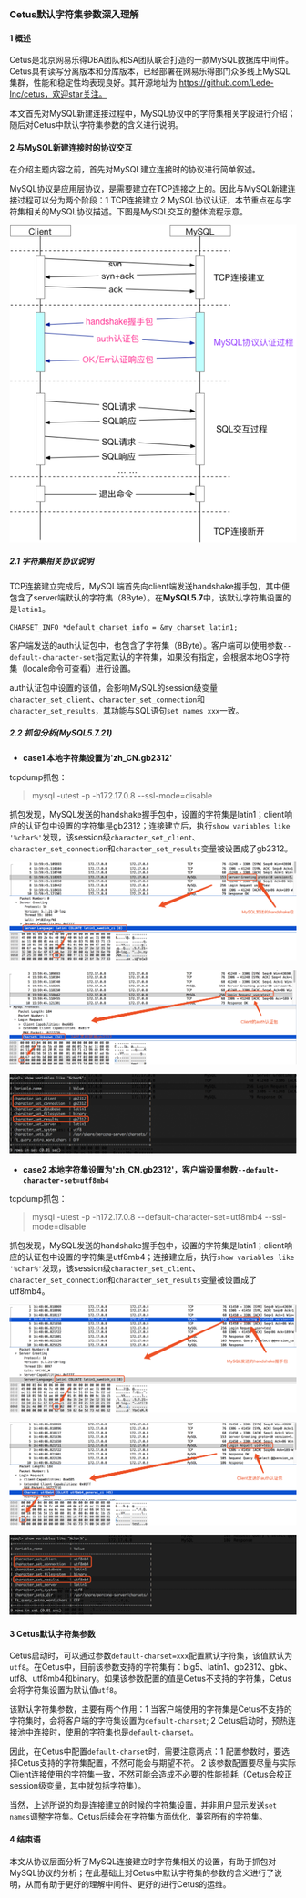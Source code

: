 ### Cetus默认字符集参数深入理解

#### 1 概述

Cetus是北京网易乐得DBA团队和SA团队联合打造的一款MySQL数据库中间件。Cetus具有读写分离版本和分库版本，已经部署在网易乐得部门众多线上MySQL集群，性能和稳定性均表现良好。其开源地址为:https://github.com/Lede-Inc/cetus，欢迎star关注。

本文首先对MySQL新建连接过程中，MySQL协议中的字符集相关字段进行介绍；随后对Cetus中默认字符集参数的含义进行说明。

#### 2 与MySQL新建连接时的协议交互

在介绍主题内容之前，首先对MySQL建立连接时的协议进行简单叙述。

MySQL协议是应用层协议，是需要建立在TCP连接之上的。因此与MySQL新建连接过程可以分为两个阶段：1 TCP连接建立 2 MySQL协议认证，本节重点在与字符集相关的MySQL协议描述。下图是MySQL交互的整体流程示意。

![6.2.1.png](./images/6.2.1.png)

##### 2.1 字符集相关协议说明

TCP连接建立完成后，MySQL端首先向client端发送handshake握手包，其中便包含了server端默认的字符集（8Byte）。在**MySQL5.7**中，该默认字符集设置的是`latin1`。

```
CHARSET_INFO *default_charset_info = &my_charset_latin1;
```

客户端发送的auth认证包中，也包含了字符集（8Byte）。客户端可以使用参数`--default-character-set`指定默认的字符集，如果没有指定，会根据本地OS字符集（locale命令可查看）进行设置。

auth认证包中设置的该值，会影响MySQL的session级变量`character_set_client`、`character_set_connection`和`character_set_results`，其功能与SQL语句`set names xxx`一致。

##### 2.2 抓包分析(MySQL5.7.21)

- **case1 本地字符集设置为'zh_CN.gb2312'**

tcpdump抓包：

> mysql -utest -p -h172.17.0.8 --ssl-mode=disable

抓包发现，MySQL发送的handshake握手包中，设置的字符集是latin1；client响应的认证包中设置的字符集是gb2312；连接建立后，执行`show variables like '%char%'`发现，该session级`character_set_client`、`character_set_connection`和`character_set_results`变量被设置成了gb2312。

![6.2.2.png](./images/6.2.2.png)

![6.2.3.png](./images/6.2.3.png)

![6.2.4.png](./images/6.2.4.png)

- **case2 本地字符集设置为'zh_CN.gb2312'，客户端设置参数`--default-character-set=utf8mb4`**

tcpdump抓包：

> mysql -utest -p -h172.17.0.8 --default-character-set=utf8mb4 --ssl-mode=disable

抓包发现，MySQL发送的handshake握手包中，设置的字符集是latin1；client响应的认证包中设置的字符集是utf8mb4；连接建立后，执行`show variables like '%char%'`发现，该session级`character_set_client`、`character_set_connection`和`character_set_results`变量被设置成了utf8mb4。

![6.2.5.png](./images/6.2.5.png)

![6.2.6.png](./images/6.2.6.png)

![6.2.7.png](./images/6.2.7.png)


#### 3 Cetus默认字符集参数

Cetus启动时，可以通过参数`default-charset=xxx`配置默认字符集，该值默认为`utf8`。在Cetus中，目前该参数支持的字符集有：big5、latin1、gb2312、gbk、utf8、utf8mb4和binary。如果该参数配置的值是Cetus不支持的字符集，Cetus会将字符集设置为默认值`utf8`。

该默认字符集参数，主要有两个作用：1 当客户端使用的字符集是Cetus不支持的字符集时，会将客户端的字符集设置为`default-charset`; 2 Cetus启动时，预热连接池中连接时，使用的字符集也是`default-charset`。

因此，在Cetus中配置`default-charset`时，需要注意两点：1 配置参数时，要选择Cetus支持的字符集配置，不然可能会与期望不符。 2 该参数配置要尽量与实际Client连接使用的字符集一致，不然可能会造成不必要的性能损耗（Cetus会校正session级变量，其中就包括字符集）。

当然，上述所说的均是连接建立的时候的字符集设置，并非用户显示发送`set names`调整字符集。Cetus后续会在字符集方面优化，兼容所有的字符集。

#### 4 结束语

本文从协议层面分析了MySQL连接建立时字符集相关的设置，有助于抓包对MySQL协议的分析；在此基础上对Cetus中默认字符集的参数的含义进行了说明，从而有助于更好的理解中间件、更好的进行Cetus的运维。





